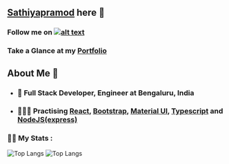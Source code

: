## <a href="https://github.com/Sathiyapramod" taget="blank">Sathiyapramod</a> here 👋

### <p>Follow me on <a href="https://www.linkedin.com/in/sathiyapramod" target="_blank">![alt text](https://img.shields.io/badge/-LinkedIn-0e76a8?style=plastic&logo=linkedIn)</a></p>
  
### Take a Glance at my <a href="https://portfolio-designed-sathiyapramod.netlify.app/" target="blank">Portfolio</a>

## About Me 🙂
  
- ### 🌱 Full Stack Developer, Engineer at Bengaluru, India 
- ### 🏃🏼‍♂️ Practising <a href="https://legacy.reactjs.org/" target="_blank">React</a>, <a href="https://getbootstrap.com/" target="_blank">Bootstrap</a>, <a href="https://mui.com/" target="_blank">Material UI</a>, <a href="https://www.typescriptlang.org/" target="_blank">Typescript</a> and <a href="https://expressjs.com/" target="_blank">NodeJS(express)</a>

### 🏋🏼‍ My Stats :
  
  ![Top Langs](https://github-readme-stats.vercel.app/api/top-langs/?username=sathiyapramod&layout=compact&$theme=vision-friendly-light)
  ![Top Langs](https://github-readme-stats.vercel.app/api/?username=sathiyapramod&layout=compact&theme=vision-friendly-light)
